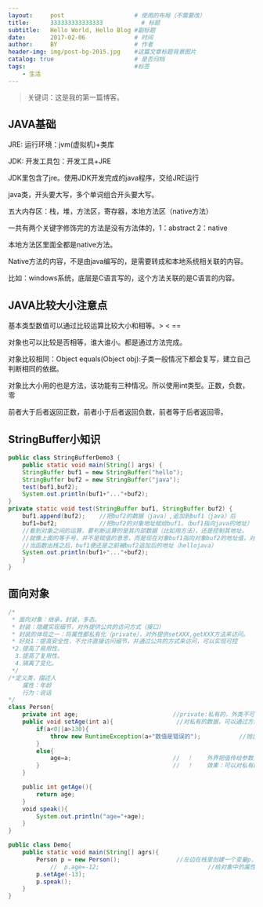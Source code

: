 ```yaml
---
layout:     post                    # 使用的布局（不需要改）
title:      333333333333333           # 标题 
subtitle:   Hello World, Hello Blog #副标题
date:       2017-02-06              # 时间
author:     BY                      # 作者
header-img: img/post-bg-2015.jpg    #这篇文章标题背景图片
catalog: true                       # 是否归档
tags:                               #标签
    - 生活
---
```



>关键词：这是我的第一篇博客。

## JAVA基础

JRE:  运行环境：jvm(虚拟机)+类库

JDK:  开发工具包：开发工具+JRE

JDK里包含了jre。使用JDK开发完成的java程序，交给JRE运行

java类，开头要大写，多个单词组合开头要大写。

五大内存区：栈，堆，方法区，寄存器，本地方法区（native方法）

一共有两个关键字修饰完的方法是没有方法体的，1：abstract  2：native

本地方法区里面全都是native方法。

Native方法的内容，不是由java编写的，是需要转成和本地系统相关联的内容。

比如：windows系统，底层是C语言写的，这个方法关联的是C语言的内容。

## JAVA比较大小注意点
基本类型数值可以通过比较运算比较大小和相等。>  <  ==

对象也可以比较是否相等，谁大谁小。都是通过方法完成。

对象比较相同：Object equals(Object obj):子类一般情况下都会复写，建立自己判断相同的依据。

对象比大小用的也是方法，该功能有三种情况。所以使用int类型。正数，负数，零

前者大于后者返回正数，前者小于后者返回负数，前者等于后者返回零。	

## StringBuffer小知识

```java
public class StringBufferDemo3 {
    public static void main(String[] args) {
    StringBuffer buf1 = new StringBuffer("hello");
    StringBuffer buf2 = new StringBuffer("java");
    test(buf1,buf2);
    System.out.println(buf1+"..."+buf2);
}
private static void test(StringBuffer buf1, StringBuffer buf2) {
    buf1.append(buf2);    //把buf2的数据（java）,追加到buf1（java）后
    buf1=buf2;            //把buf2的对象地址赋给buf1。（buf1指向java的地址）
    //看到对象之间的运算，要判断运算的是其内部数据（比如用方法），还是控制其地址。
    //就像上面的等于号，并不是赋值的意思，而是现在对象buf1指向对象buf2的地址值，对象本身不会改变
    //当函数出栈之后，buf1便还是之前被buf2追加后的地址（hellojava）
    System.out.println(buf1+"..."+buf2);
    }
}
```

## 面向对象
```java
/*
 * 面向对象：继承，封装，多态。
 * 封装：隐藏实现细节，对外提供公共的访问方式（接口）
 * 封装的体现之一：将属性都私有化（private），对外提供setXXX,getXXX方法来访问。
 * 好处1：提高安全性，不允许直接访问细节，并通过公共的方式来访问，可以实现可控
 *2.提高了易用性。
  3.提高了复用性。
  4.隔离了变化。
 */   
/*定义类，描述人
    属性：年龄
    行为：说话
*/
class Person{
    private int age;                           //private:私有的，外类不可访问
    public void setAge(int a){                  //对私有的数据，可以通过方法的方式对其进行访问
        if(a<0||a>130){
            throw new RuntimeException(a+"数值是错误的");           //抛出异常
        }
        else{
            age=a;                             //  ！    外界把值传给参数，再传给私有数据，相当于拐了个弯，多走一步
        }                                      //  ！    效果：可以对私有的数据加以条件控制
    }

    public int getAge(){
        return age;
    }
    void speak(){
        System.out.println("age="+age);
    }
}

public class Demo{
    public static void main(String[] agrs){
        Person p = new Person();                //左边在栈里创建一个变量p，右边在堆里创建一个Person对象，把对象的地址值赋给变量p
            //  p.age=-12;                               //给对象中的属性赋值    
        p.setAge(-13);                          
        p.speak();
    }
}
```


